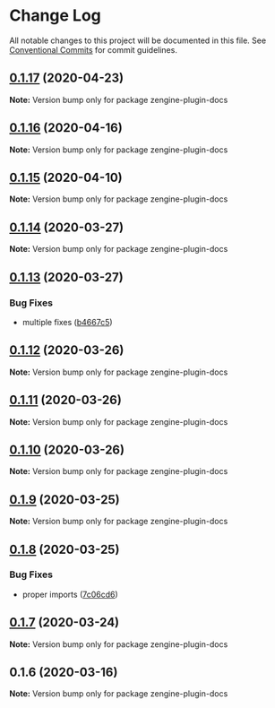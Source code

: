 # Change Log

All notable changes to this project will be documented in this file.
See [Conventional Commits](https://conventionalcommits.org) for commit guidelines.

## [0.1.17](https://github.com/ZengineHQ/plugin-sdk/compare/zengine-plugin-docs@0.1.16...zengine-plugin-docs@0.1.17) (2020-04-23)

**Note:** Version bump only for package zengine-plugin-docs





## [0.1.16](https://github.com/ZengineHQ/plugin-sdk/compare/zengine-plugin-docs@0.1.15...zengine-plugin-docs@0.1.16) (2020-04-16)

**Note:** Version bump only for package zengine-plugin-docs





## [0.1.15](https://github.com/ZengineHQ/plugin-sdk/compare/zengine-plugin-docs@0.1.14...zengine-plugin-docs@0.1.15) (2020-04-10)

**Note:** Version bump only for package zengine-plugin-docs





## [0.1.14](https://github.com/ZengineHQ/plugin-sdk/compare/zengine-plugin-docs@0.1.13...zengine-plugin-docs@0.1.14) (2020-03-27)

**Note:** Version bump only for package zengine-plugin-docs





## [0.1.13](https://github.com/ZengineHQ/plugin-sdk/compare/zengine-plugin-docs@0.1.12...zengine-plugin-docs@0.1.13) (2020-03-27)


### Bug Fixes

* multiple fixes ([b4667c5](https://github.com/ZengineHQ/plugin-sdk/commit/b4667c5e6def4abd57a7f46111d493a087f7d574))





## [0.1.12](https://github.com/ZengineHQ/plugin-sdk/compare/zengine-plugin-docs@0.1.11...zengine-plugin-docs@0.1.12) (2020-03-26)

**Note:** Version bump only for package zengine-plugin-docs





## [0.1.11](https://github.com/ZengineHQ/plugin-sdk/compare/zengine-plugin-docs@0.1.10...zengine-plugin-docs@0.1.11) (2020-03-26)

**Note:** Version bump only for package zengine-plugin-docs





## [0.1.10](https://github.com/ZengineHQ/plugin-sdk/compare/zengine-plugin-docs@0.1.9...zengine-plugin-docs@0.1.10) (2020-03-26)

**Note:** Version bump only for package zengine-plugin-docs





## [0.1.9](https://github.com/ZengineHQ/plugin-sdk/compare/zengine-plugin-docs@0.1.8...zengine-plugin-docs@0.1.9) (2020-03-25)

**Note:** Version bump only for package zengine-plugin-docs





## [0.1.8](https://github.com/ZengineHQ/plugin-sdk/compare/zengine-plugin-docs@0.1.7...zengine-plugin-docs@0.1.8) (2020-03-25)


### Bug Fixes

* proper imports ([7c06cd6](https://github.com/ZengineHQ/plugin-sdk/commit/7c06cd6e9f45d851996bb1398137ae30f4a010a3))





## [0.1.7](https://github.com/ZengineHQ/plugin-sdk/compare/zengine-plugin-docs@0.1.6...zengine-plugin-docs@0.1.7) (2020-03-24)

**Note:** Version bump only for package zengine-plugin-docs





## 0.1.6 (2020-03-16)

**Note:** Version bump only for package zengine-plugin-docs
